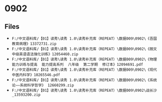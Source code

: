# 0902

## Files

- `F:/中文语料库/【01】读秀\读秀 1.0\读秀补充库（REPEAT）\数据009\0902\《吾国教育病理》13372731.zip`
- `F:/中文语料库/【01】读秀\读秀 1.0\读秀补充库（REPEAT）\数据009\0902\《朗文中级英语语法强化训练》12054460.zip`
- `F:/中文语料库/【01】读秀\读秀 1.0\读秀补充库（REPEAT）\数据009\0902\《物理能力训练与提高  能力提高系列  八年级  第二学期  修订本》12094691.pdf`
- `F:/中文语料库/【01】读秀\读秀 1.0\读秀补充库（REPEAT）\数据009\0902\《现代中医内科学》10265546.pdf`
- `F:/中文语料库/【01】读秀\读秀 1.0\读秀补充库（REPEAT）\数据009\0902\《系统论——系统科学哲学》 12660299.zip`
- `F:/中文语料库/【01】读秀\读秀 1.0\读秀补充库（REPEAT）\数据009\0902\战长沙_13593200.zip`
